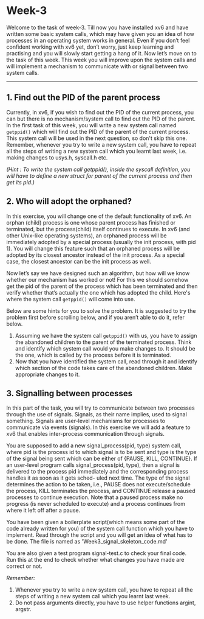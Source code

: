 # Week-3

Welcome to the task of week-3. Till now you have installed xv6 and have written some basic system calls, which may have given you an idea of how processes in an operating system works in general. Even if you don’t feel confident working with xv6 yet, don’t worry, just keep learning and practising and you will slowly start getting a hang of it. 
Now let’s move on to the task of this week. This week you will improve upon the system calls and will implement a mechanism to communicate with or signal between two system calls.

<hr>

## 1. Find out the PID of the parent process

Currently, in xv6, if you wish to find out the PID of the current process, you can but there is no mechanism/system call to find out the PID of the parent. 
In the first task of this week, you will write a new system call named `getppid()` which will find out the PID of the parent of the current process. 
This system call will be used in the next question, so don't skip this one. Remember, whenever you try to write a new system call, 
you have to repeat all the steps of writing a new system call which you learnt last week, i.e. making changes to usys.h, syscall.h etc.

_(Hint : To write the system call getppid(), inside the syscall definition, you will have to define a new struct for parent of the 
current process and then get its pid.)_

## 2. Who will adopt the orphaned?

In this exercise, you will change one of the default functionality of xv6. An orphan (child) process is one whose parent process has finished or terminated, but the process(child) itself continues to execute. In xv6 (and other Unix-like operating systems), an orphaned process will be immediately adopted by a special process (usually the init process, with pid 1). You will change this feature such that an orphaned process will be adopted by its closest ancestor instead of the init process. As a special case, the closest ancestor can be the init process as well.

Now let’s say we have designed such an algorithm, but how will we know whether our mechanism has worked or not! For this we should somehow get the pid of the parent of the process which has been terminated and then verify whether that’s actually the one which has adopted the child. Here's where the system call `getppid()` will come into use.

Below are some hints for you to solve the problem. It is suggested to try the problem first before scrolling below, and if you aren’t able to do it, refer below.

1. Assuming we have the system call `getppid()` with us, you have to assign the abandoned children to the parent of the terminated process. Think and identify which system call would you make changes to. It should be the one, which is called by the process before it is terminated. 
2. Now that you have identified the system call, read through it and identify which section of the code takes care of the abandoned children. Make appropriate changes to it.


## 3. Signalling between processes

In this part of the task, you will try to communicate between two processes through the use of signals. Signals, as their name implies, used to signal something. Signals are user-level mechanisms for processes to communicate via events (signals). In this exercise we will add a feature to xv6 that enables inter-process communication through signals.

You are supposed to add a new signal_process(pid, type) system call, where pid is the process id to which signal is to be sent and type is the type of the signal being sent which can be either of {PAUSE, KILL, CONTINUE}. If an user-level program calls signal_process(pid, type), then a signal is delivered to the process pid immediately and the corresponding process handles it as soon as it gets sched- uled next time. The type of the signal determines the action to be taken, i.e., PAUSE does not execute/schedule the process, KILL terminates the process, and CONTINUE release a paused processes to continue execution. Note that a paused process make no progress (is never scheduled to execute) and a process continues from where it left off after a pause.

You have been given a boilerplate script(which means some part of the code already written for you) of the system call function which you have to implement. Read through the script and you will get an idea of what has to be done. The file is named as 'Week3_signal_skeleton_code.md'

You are also given a test program signal-test.c to check your final code. Run this at the end to check whether what changes you have made are correct or not.

_Remember:_

1. Whenever you try to write a new system call, you have to repeat all the steps of writing a new system call which you learnt last week.
2. Do not pass arguments directly, you have to use helper functions argint, argstr.


